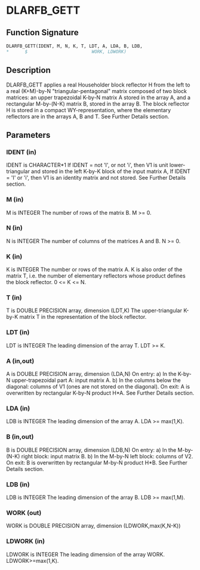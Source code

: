 # DLARFB_GETT

## Function Signature

```fortran
DLARFB_GETT(IDENT, M, N, K, T, LDT, A, LDA, B, LDB,
*      $                        WORK, LDWORK)
```

## Description


 DLARFB_GETT applies a real Householder block reflector H from the
 left to a real (K+M)-by-N  "triangular-pentagonal" matrix
 composed of two block matrices: an upper trapezoidal K-by-N matrix A
 stored in the array A, and a rectangular M-by-(N-K) matrix B, stored
 in the array B. The block reflector H is stored in a compact
 WY-representation, where the elementary reflectors are in the
 arrays A, B and T. See Further Details section.

## Parameters

### IDENT (in)

IDENT is CHARACTER*1 If IDENT = not 'I', or not 'i', then V1 is unit lower-triangular and stored in the left K-by-K block of the input matrix A, If IDENT = 'I' or 'i', then V1 is an identity matrix and not stored. See Further Details section.

### M (in)

M is INTEGER The number of rows of the matrix B. M >= 0.

### N (in)

N is INTEGER The number of columns of the matrices A and B. N >= 0.

### K (in)

K is INTEGER The number or rows of the matrix A. K is also order of the matrix T, i.e. the number of elementary reflectors whose product defines the block reflector. 0 <= K <= N.

### T (in)

T is DOUBLE PRECISION array, dimension (LDT,K) The upper-triangular K-by-K matrix T in the representation of the block reflector.

### LDT (in)

LDT is INTEGER The leading dimension of the array T. LDT >= K.

### A (in,out)

A is DOUBLE PRECISION array, dimension (LDA,N) On entry: a) In the K-by-N upper-trapezoidal part A: input matrix A. b) In the columns below the diagonal: columns of V1 (ones are not stored on the diagonal). On exit: A is overwritten by rectangular K-by-N product H*A. See Further Details section.

### LDA (in)

LDB is INTEGER The leading dimension of the array A. LDA >= max(1,K).

### B (in,out)

B is DOUBLE PRECISION array, dimension (LDB,N) On entry: a) In the M-by-(N-K) right block: input matrix B. b) In the M-by-N left block: columns of V2. On exit: B is overwritten by rectangular M-by-N product H*B. See Further Details section.

### LDB (in)

LDB is INTEGER The leading dimension of the array B. LDB >= max(1,M).

### WORK (out)

WORK is DOUBLE PRECISION array, dimension (LDWORK,max(K,N-K))

### LDWORK (in)

LDWORK is INTEGER The leading dimension of the array WORK. LDWORK>=max(1,K).

